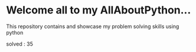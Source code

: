 # Welcome all to my AllAboutPython...
This repository contains and showcase my problem solving skills using python

solved : 35
